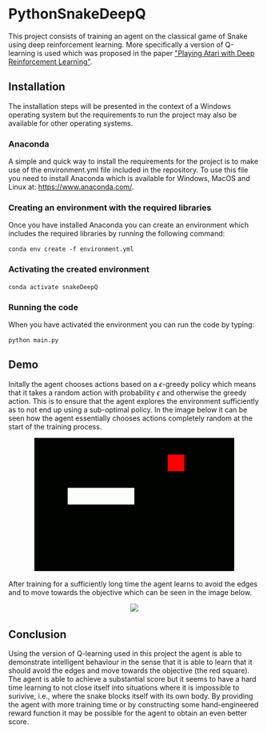 # PythonSnakeDeepQ

This project consists of training an agent on the classical game of Snake using deep reinforcement learning. More specifically a version of Q-learning is used which was proposed in the paper ["Playing Atari with Deep Reinforcement Learning"](https://arxiv.org/abs/1312.5602).

## Installation
The installation steps will be presented in the context of a Windows operating system but the requirements to run the project may also be available for other operating systems. 

### Anaconda
A simple and quick way to install the requirements for the project is to make use of the environment.yml file included in the repository. To use this file you need to install Anaconda which is available for Windows, MacOS and Linux at: https://www.anaconda.com/.

### Creating an environment with the required libraries
Once you have installed Anaconda you can create an environment which includes the required libraries by running the following command:
```
conda env create -f environment.yml
```

### Activating the created environment
```
conda activate snakeDeepQ
```

### Running the code
When you have activated the environment you can run the code by typing:
```
python main.py
```

## Demo
Initally the agent chooses actions based on a $\epsilon$-greedy policy which means that it takes a random action with probability $\epsilon$ and otherwise the greedy action. This is to ensure that the agent explores the environment sufficiently as to not end up using a sub-optimal policy. In the image below it can be seen how the agent essentially chooses actions completely random at the start of the training process.

<p align="center">
  <img src="demoStart.gif" width="400"/>
</p>

After training for a sufficiently long time the agent learns to avoid the edges and to move towards the objective which can be seen in the image below.

<p align="center">
  <img src="demoFinal.gif" width="400"/>
</p>

## Conclusion
Using the version of Q-learning used in this project the agent is able to demonstrate intelligent behaviour in the sense that it is able to learn that it should avoid the edges and move towards the objective (the red square). The agent is able to achieve a substantial score but it seems to have a hard time learning to not close itself into situations where it is impossible to surivive, i.e., where the snake blocks itself with its own body. By providing the agent with more training time or by constructing some hand-engineered reward function it may be possible for the agent to obtain an even better score.
